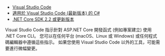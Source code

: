 * [Visual Studio Code](https://code.visualstudio.com/download)
* [適用於 Visual Studio Code (最新版本) 的 C#](https://marketplace.visualstudio.com/items?itemName=ms-dotnettools.csharp)
* [.NET Core SDK 2.2 或更新版本](https://www.microsoft.com/net/download/all)

Visual Studio Code 指示針對 ASP.NET Core 開發函式 (例如專案建立) 使用 .NET Core CLI。 您可以在任何平台 (macOS、Linux 或 Windows) 或任何程式碼編輯器中遵循這些指示。 如果您使用 Visual Studio Code 以外的工具，可能需要進行微幅變更。
